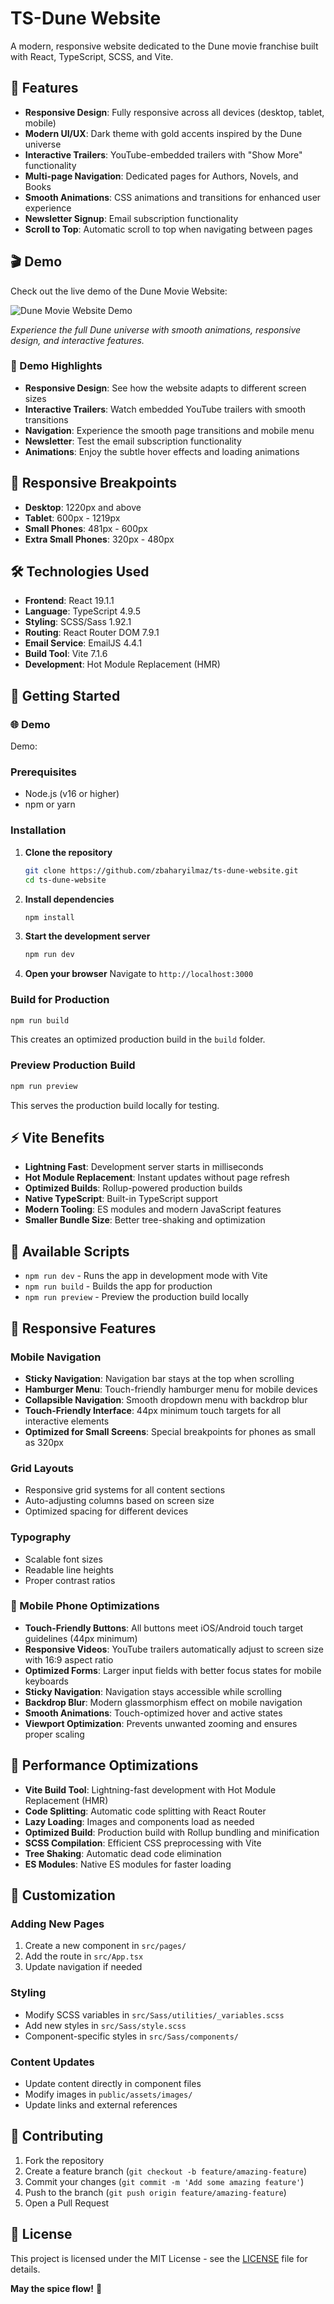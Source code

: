 # TS-Dune Website

A modern, responsive website dedicated to the Dune movie franchise built with React, TypeScript, SCSS, and Vite.

## 🌟 Features

- **Responsive Design**: Fully responsive across all devices (desktop, tablet, mobile)
- **Modern UI/UX**: Dark theme with gold accents inspired by the Dune universe
- **Interactive Trailers**: YouTube-embedded trailers with "Show More" functionality
- **Multi-page Navigation**: Dedicated pages for Authors, Novels, and Books
- **Smooth Animations**: CSS animations and transitions for enhanced user experience
- **Newsletter Signup**: Email subscription functionality
- **Scroll to Top**: Automatic scroll to top when navigating between pages

## 🎬 Demo

Check out the live demo of the Dune Movie Website:

![Dune Movie Website Demo](https://raw.githubusercontent.com/zbaharyilmaz/sass-dune-movie-website/main/public/assets/media/website.gif)

_Experience the full Dune universe with smooth animations, responsive design, and interactive features._

### 🎯 Demo Highlights

- **Responsive Design**: See how the website adapts to different screen sizes
- **Interactive Trailers**: Watch embedded YouTube trailers with smooth transitions
- **Navigation**: Experience the smooth page transitions and mobile menu
- **Newsletter**: Test the email subscription functionality
- **Animations**: Enjoy the subtle hover effects and loading animations

## 📱 Responsive Breakpoints

- **Desktop**: 1220px and above
- **Tablet**: 600px - 1219px
- **Small Phones**: 481px - 600px
- **Extra Small Phones**: 320px - 480px

## 🛠️ Technologies Used

- **Frontend**: React 19.1.1
- **Language**: TypeScript 4.9.5
- **Styling**: SCSS/Sass 1.92.1
- **Routing**: React Router DOM 7.9.1
- **Email Service**: EmailJS 4.4.1
- **Build Tool**: Vite 7.1.6
- **Development**: Hot Module Replacement (HMR)

## 🚀 Getting Started

### 🌐 Demo

Demo: [](./public/assets/media/website.gif)

### Prerequisites

- Node.js (v16 or higher)
- npm or yarn

### Installation

1. **Clone the repository**

   ```bash
   git clone https://github.com/zbaharyilmaz/ts-dune-website.git
   cd ts-dune-website
   ```

2. **Install dependencies**

   ```bash
   npm install
   ```

3. **Start the development server**

   ```bash
   npm run dev
   ```

4. **Open your browser**
   Navigate to `http://localhost:3000`

### Build for Production

```bash
npm run build
```

This creates an optimized production build in the `build` folder.

### Preview Production Build

```bash
npm run preview
```

This serves the production build locally for testing.

## ⚡ Vite Benefits

- **Lightning Fast**: Development server starts in milliseconds
- **Hot Module Replacement**: Instant updates without page refresh
- **Optimized Builds**: Rollup-powered production builds
- **Native TypeScript**: Built-in TypeScript support
- **Modern Tooling**: ES modules and modern JavaScript features
- **Smaller Bundle Size**: Better tree-shaking and optimization

## 📄 Available Scripts

- `npm run dev` - Runs the app in development mode with Vite
- `npm run build` - Builds the app for production
- `npm run preview` - Preview the production build locally

## 📱 Responsive Features

### Mobile Navigation

- **Sticky Navigation**: Navigation bar stays at the top when scrolling
- **Hamburger Menu**: Touch-friendly hamburger menu for mobile devices
- **Collapsible Navigation**: Smooth dropdown menu with backdrop blur
- **Touch-Friendly Interface**: 44px minimum touch targets for all interactive elements
- **Optimized for Small Screens**: Special breakpoints for phones as small as 320px

### Grid Layouts

- Responsive grid systems for all content sections
- Auto-adjusting columns based on screen size
- Optimized spacing for different devices

### Typography

- Scalable font sizes
- Readable line heights
- Proper contrast ratios

### 📱 Mobile Phone Optimizations

- **Touch-Friendly Buttons**: All buttons meet iOS/Android touch target guidelines (44px minimum)
- **Responsive Videos**: YouTube trailers automatically adjust to screen size with 16:9 aspect ratio
- **Optimized Forms**: Larger input fields with better focus states for mobile keyboards
- **Sticky Navigation**: Navigation stays accessible while scrolling
- **Backdrop Blur**: Modern glassmorphism effect on mobile navigation
- **Smooth Animations**: Touch-optimized hover and active states
- **Viewport Optimization**: Prevents unwanted zooming and ensures proper scaling

## 🎯 Performance Optimizations

- **Vite Build Tool**: Lightning-fast development with Hot Module Replacement (HMR)
- **Code Splitting**: Automatic code splitting with React Router
- **Lazy Loading**: Images and components load as needed
- **Optimized Build**: Production build with Rollup bundling and minification
- **SCSS Compilation**: Efficient CSS preprocessing with Vite
- **Tree Shaking**: Automatic dead code elimination
- **ES Modules**: Native ES modules for faster loading

## 🔧 Customization

### Adding New Pages

1. Create a new component in `src/pages/`
2. Add the route in `src/App.tsx`
3. Update navigation if needed

### Styling

- Modify SCSS variables in `src/Sass/utilities/_variables.scss`
- Add new styles in `src/Sass/style.scss`
- Component-specific styles in `src/Sass/components/`

### Content Updates

- Update content directly in component files
- Modify images in `public/assets/images/`
- Update links and external references

## 🤝 Contributing

1. Fork the repository
2. Create a feature branch (`git checkout -b feature/amazing-feature`)
3. Commit your changes (`git commit -m 'Add some amazing feature'`)
4. Push to the branch (`git push origin feature/amazing-feature`)
5. Open a Pull Request

## 📝 License

This project is licensed under the MIT License - see the [LICENSE](LICENSE) file for details.

**May the spice flow!** 🌌
